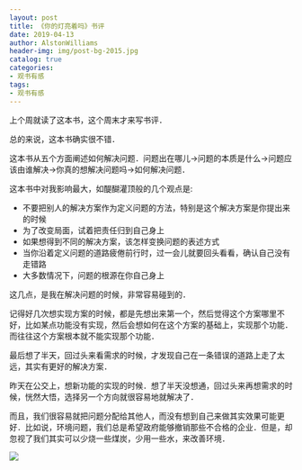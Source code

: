 ```yaml
---
layout: post
title: 《你的灯亮着吗》书评
date: 2019-04-13
author: AlstonWilliams
header-img: img/post-bg-2015.jpg
catalog: true
categories:
- 观书有感
tags:
- 观书有感
---
```


上个周就读了这本书，这个周末才来写书评．

总的来说，这本书确实很不错．

这本书从五个方面阐述如何解决问题．问题出在哪儿->问题的本质是什么->问题应该由谁解决->你真的想解决问题吗->如何解决问题．

这本书中对我影响最大，如醍醐灌顶般的几个观点是:
- 不要把别人的解决方案作为定义问题的方法，特别是这个解决方案是你提出来的时候
- 为了改变局面，试着把责任归到自己身上
- 如果想得到不同的解决方案，该怎样变换问题的表述方式
- 当你沿着定义问题的道路疲倦前行时，过一会儿就要回头看看，确认自己没有走错路
- 大多数情况下，问题的根源在你自己身上

这几点，是我在解决问题的时候，非常容易碰到的．

记得好几次想实现方案的时候，都是先想出来第一个，然后觉得这个方案哪里不好，比如某点功能没有实现，然后会想如何在这个方案的基础上，实现那个功能．而往往这个方案根本就不能实现那个功能．

最后想了半天，回过头来看需求的时候，才发现自己在一条错误的道路上走了太远，其实有更好的解决方案．

昨天在公交上，想新功能的实现的时候．想了半天没想通，回过头来再想需求的时候，恍然大悟，选择另一个方向就很容易地就解决了．

而且，我们很容易就把问题分配给其他人，而没有想到自己来做其实效果可能更好．比如说，环境问题，我们总是希望政府能够撤销那些不合格的企业．但是，却忽视了我们其实可以少烧一些煤炭，少用一些水，来改善环境．

![](https://alstonwilliams.github.io/img/你的灯亮着吗.png)